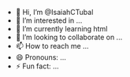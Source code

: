 - 👋 Hi, I’m @IsaiahCTubal
- 👀 I’m interested in ...
- 🌱 I’m currently learning html
- 💞️ I’m looking to collaborate on ...
- 📫 How to reach me ...
- 😄 Pronouns: ...
- ⚡ Fun fact: ...

<!---
IsaiahCTubal/IsaiahCTubal is a ✨ special ✨ repository because its `README.md` (this file) appears on your GitHub profile.
You can click the Preview link to take a look at your changes.
--->
